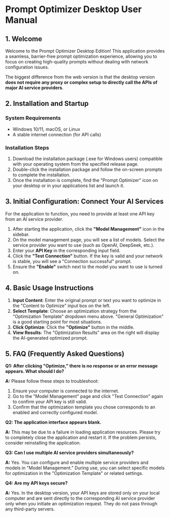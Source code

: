 # Prompt Optimizer Desktop User Manual

## 1. Welcome

Welcome to the Prompt Optimizer Desktop Edition! This application provides a seamless, barrier-free prompt optimization experience, allowing you to focus on creating high-quality prompts without dealing with network configuration issues.

The biggest difference from the web version is that the desktop version **does not require any proxy or complex setup to directly call the APIs of major AI service providers**.

## 2. Installation and Startup

### System Requirements

- Windows 10/11, macOS, or Linux
- A stable internet connection (for API calls)

### Installation Steps

1.  Download the installation package (.exe for Windows users) compatible with your operating system from the specified release page.
2.  Double-click the installation package and follow the on-screen prompts to complete the installation.
3.  Once the installation is complete, find the "Prompt Optimizer" icon on your desktop or in your applications list and launch it.

## 3. Initial Configuration: Connect Your AI Services

For the application to function, you need to provide at least one API key from an AI service provider.

1.  After starting the application, click the **"Model Management"** icon in the sidebar.
2.  On the model management page, you will see a list of models. Select the service provider you want to use (such as OpenAI, DeepSeek, etc.).
3.  Enter your **API Key** in the corresponding input field.
4.  Click the **"Test Connection"** button. If the key is valid and your network is stable, you will see a "Connection successful" prompt.
5.  Ensure the **"Enable"** switch next to the model you want to use is turned on.

## 4. Basic Usage Instructions

1.  **Input Content**: Enter the original prompt or text you want to optimize in the "Content to Optimize" input box on the left.
2.  **Select Template**: Choose an optimization strategy from the "Optimization Template" dropdown menu above. "General Optimization" is a good starting point for most situations.
3.  **Click Optimize**: Click the **"Optimize"** button in the middle.
4.  **View Results**: The "Optimization Results" area on the right will display the AI-generated optimized prompt.

## 5. FAQ (Frequently Asked Questions)

**Q1: After clicking "Optimize," there is no response or an error message appears. What should I do?**

**A:** Please follow these steps to troubleshoot:
1.  Ensure your computer is connected to the internet.
2.  Go to the "Model Management" page and click "Test Connection" again to confirm your API key is still valid.
3.  Confirm that the optimization template you chose corresponds to an enabled and correctly configured model.

**Q2: The application interface appears blank.**

**A:** This may be due to a failure in loading application resources. Please try to completely close the application and restart it. If the problem persists, consider reinstalling the application.

**Q3: Can I use multiple AI service providers simultaneously?**

**A:** Yes. You can configure and enable multiple service providers and models in "Model Management." During use, you can select specific models for optimization in the "Optimization Template" or related settings.

**Q4: Are my API keys secure?**

**A:** Yes. In the desktop version, your API keys are stored only on your local computer and are sent directly to the corresponding AI service provider only when you initiate an optimization request. They do not pass through any third-party servers.
